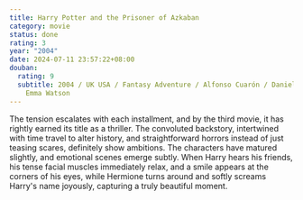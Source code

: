 ```yaml
---
title: Harry Potter and the Prisoner of Azkaban
category: movie
status: done
rating: 3
year: "2004"
date: 2024-07-11 23:57:22+08:00
douban:
  rating: 9
  subtitle: 2004 / UK USA / Fantasy Adventure / Alfonso Cuarón / Daniel Radcliffe
    Emma Watson
---
```


The tension escalates with each installment, and by the third movie, it has rightly earned its title as a thriller. The convoluted backstory, intertwined with time travel to alter history, and straightforward horrors instead of just teasing scares, definitely show ambitions. The characters have matured slightly, and emotional scenes emerge subtly. When Harry hears his friends, his tense facial muscles immediately relax, and a smile appears at the corners of his eyes, while Hermione turns around and softly screams Harry's name joyously, capturing a truly beautiful moment.
